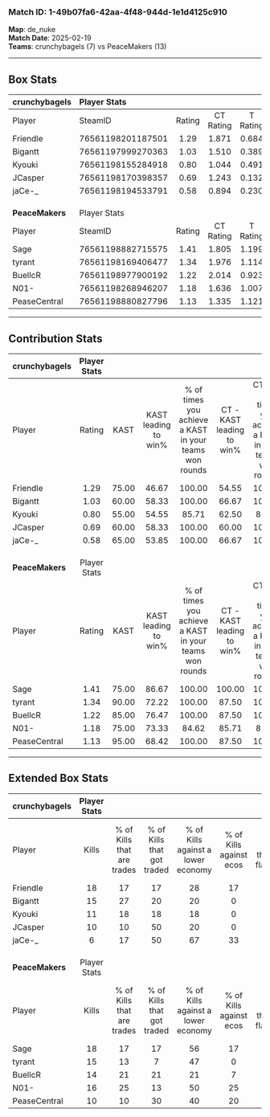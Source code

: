 ### Match ID: 1-49b07fa6-42aa-4f48-944d-1e1d4125c910  
**Map**: de_nuke  
**Match Date**: 2025-02-19  
**Teams**: crunchybagels (7) vs PeaceMakers (13)  

---  

## Box Stats  

| **crunchybagels** | Player Stats      |        |           |          |       |      |       |         |        |      |     |
| :- | :- | :-: | :-: | :-: | :-: | :-: | :-: | :-: | :-: | :-: | :-: |
| Player            | SteamID           | Rating | CT Rating | T Rating | KAST  | ADR  | Kills | Assists | Deaths | K/D  | HS% |
| Friendle          | 76561198201187501 |  1.29  |   1.871   |  0.684   | 75.00 | 89.9 |  18   |    3    |   15   | 1.20 | 50  |
| Bigantt           | 76561197999270363 |  1.03  |   1.510   |  0.389   | 60.00 | 73.7 |  15   |    4    |   14   | 1.07 | 60  |
| Kyouki            | 76561198155284918 |  0.80  |   1.044   |  0.491   | 55.00 | 59.2 |  11   |    3    |   13   | 0.85 | 36  |
| JCasper           | 76561198170398357 |  0.69  |   1.243   |  0.132   | 60.00 | 53.3 |  10   |    3    |   16   | 0.63 | 60  |
| jaCe-_            | 76561198194533791 |  0.58  |   0.894   |  0.230   | 65.00 | 50.0 |   6   |    4    |   15   | 0.40 | 66  |
|                   |                   |        |           |          |       |      |       |         |        |      |     |
|                   |                   |        |           |          |       |      |       |         |        |      |     |
|                   |                   |        |           |          |       |      |       |         |        |      |     |
| **PeaceMakers**   | Player Stats      |        |           |          |       |      |       |         |        |      |     |
| Player            | SteamID           | Rating | CT Rating | T Rating | KAST  | ADR  | Kills | Assists | Deaths | K/D  | HS% |
| Sage              | 76561198882715575 |  1.41  |   1.805   |  1.199   | 75.00 | 88.1 |  18   |    6    |   11   | 1.64 | 44  |
| tyrant            | 76561198169406477 |  1.34  |   1.976   |  1.114   | 90.00 | 65.2 |  15   |    1    |   9    | 1.67 | 66  |
| BuellcR           | 76561198977900192 |  1.22  |   2.014   |  0.923   | 85.00 | 87.9 |  14   |    6    |   14   | 1.00 | 57  |
| N01-              | 76561198268946207 |  1.18  |   1.636   |  1.007   | 75.00 | 74.5 |  16   |    2    |   14   | 1.14 | 56  |
| PeaseCentral      | 76561198880827796 |  1.13  |   1.335   |  1.121   | 95.00 | 68.6 |  10   |    8    |   12   | 0.83 | 30  |
---  

## Contribution Stats  

| **crunchybagels** | Player Stats |       |                      |                                                        |                           |                                                             |                          |                                                            |
| :- | :-: | :-: | :-: | :-: | :-: | :-: | :-: | :-: |
| Player            |    Rating    | KAST  | KAST leading to win% | % of times you achieve a KAST in your teams won rounds | CT - KAST leading to win% | CT - % of times you achieve a KAST in your teams won rounds | T - KAST leading to win% | T - % of times you achieve a KAST in your teams won rounds |
| Friendle          |     1.29     | 75.00 |        46.67         |                         100.00                         |           54.55           |                           100.00                            |          25.00           |                           100.00                           |
| Bigantt           |     1.03     | 60.00 |        58.33         |                         100.00                         |           66.67           |                           100.00                            |          33.33           |                           100.00                           |
| Kyouki            |     0.80     | 55.00 |        54.55         |                         85.71                          |           62.50           |                            83.33                            |          33.33           |                           100.00                           |
| JCasper           |     0.69     | 60.00 |        58.33         |                         100.00                         |           60.00           |                           100.00                            |          50.00           |                           100.00                           |
| jaCe-_            |     0.58     | 65.00 |        53.85         |                         100.00                         |           66.67           |                           100.00                            |          25.00           |                           100.00                           |
|                   |              |       |                      |                                                        |                           |                                                             |                          |                                                            |
|                   |              |       |                      |                                                        |                           |                                                             |                          |                                                            |
|                   |              |       |                      |                                                        |                           |                                                             |                          |                                                            |
| **PeaceMakers**   | Player Stats |       |                      |                                                        |                           |                                                             |                          |                                                            |
| Player            |    Rating    | KAST  | KAST leading to win% | % of times you achieve a KAST in your teams won rounds | CT - KAST leading to win% | CT - % of times you achieve a KAST in your teams won rounds | T - KAST leading to win% | T - % of times you achieve a KAST in your teams won rounds |
| Sage              |     1.41     | 75.00 |        86.67         |                         100.00                         |          100.00           |                           100.00                            |          75.00           |                           100.00                           |
| tyrant            |     1.34     | 90.00 |        72.22         |                         100.00                         |           87.50           |                           100.00                            |          60.00           |                           100.00                           |
| BuellcR           |     1.22     | 85.00 |        76.47         |                         100.00                         |           87.50           |                           100.00                            |          66.67           |                           100.00                           |
| N01-              |     1.18     | 75.00 |        73.33         |                         84.62                          |           85.71           |                            85.71                            |          62.50           |                           83.33                            |
| PeaseCentral      |     1.13     | 95.00 |        68.42         |                         100.00                         |           87.50           |                           100.00                            |          54.55           |                           100.00                           |
---  

## Extended Box Stats  

| **crunchybagels** | Player Stats |                            |                            |                                    |                         |                              |                                 |        |                             |                                     |                          |                               |                            |
| :- | :-: | :-: | :-: | :-: | :-: | :-: | :-: | :-: | :-: | :-: | :-: | :-: | :-: |
| Player            |    Kills     | % of Kills that are trades | % of Kills that got traded | % of Kills against a lower economy | % of Kills against ecos | % of Kills that are flawless | % of Kills that are close duels | Deaths | % of Deaths that get traded | % of Deaths against a lower economy | % of Deaths against ecos | % of Deaths that are flawless | % of Deaths that are close |
| Friendle          |      18      |             17             |             17             |                 28                 |           17            |              61              |               11                |   15   |             27              |                 27                  |            7             |              60               |             7              |
| Bigantt           |      15      |             27             |             20             |                 20                 |            0            |              67              |                7                |   14   |              7              |                  7                  |            0             |              57               |             7              |
| Kyouki            |      11      |             18             |             18             |                 18                 |            0            |              82              |                0                |   13   |              8              |                 15                  |            0             |              85               |             0              |
| JCasper           |      10      |             10             |             50             |                 20                 |            0            |              70              |                0                |   16   |             25              |                 13                  |            0             |              81               |             6              |
| jaCe-_            |      6       |             17             |             50             |                 67                 |           33            |              67              |               17                |   15   |             13              |                 20                  |            0             |              73               |             13             |
|                   |              |                            |                            |                                    |                         |                              |                                 |        |                             |                                     |                          |                               |                            |
|                   |              |                            |                            |                                    |                         |                              |                                 |        |                             |                                     |                          |                               |                            |
|                   |              |                            |                            |                                    |                         |                              |                                 |        |                             |                                     |                          |                               |                            |
| **PeaceMakers**   | Player Stats |                            |                            |                                    |                         |                              |                                 |        |                             |                                     |                          |                               |                            |
| Player            |    Kills     | % of Kills that are trades | % of Kills that got traded | % of Kills against a lower economy | % of Kills against ecos | % of Kills that are flawless | % of Kills that are close duels | Deaths | % of Deaths that get traded | % of Deaths against a lower economy | % of Deaths against ecos | % of Deaths that are flawless | % of Deaths that are close |
| Sage              |      18      |             17             |             17             |                 56                 |           17            |              61              |               17                |   11   |              9              |                 27                  |            0             |              55               |             9              |
| tyrant            |      15      |             13             |             7              |                 47                 |            0            |              60              |                7                |   9    |             44              |                 22                  |            0             |              78               |             0              |
| BuellcR           |      14      |             21             |             21             |                 21                 |            7            |              71              |                7                |   14   |             36              |                 36                  |            14            |              57               |             21             |
| N01-              |      16      |             25             |             13             |                 50                 |           25            |              81              |                0                |   14   |             21              |                 36                  |            7             |              86               |             0              |
| PeaseCentral      |      10      |             10             |             30             |                 40                 |           20            |              90              |                0                |   12   |             25              |                 33                  |            8             |              67               |             0              |
